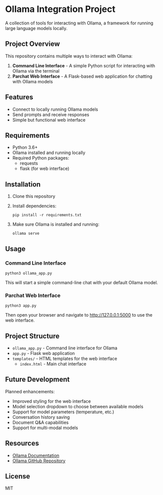 # Ollama Integration Project

A collection of tools for interacting with Ollama, a framework for running large language models locally.

## Project Overview

This repository contains multiple ways to interact with Ollama:

1. **Command Line Interface** - A simple Python script for interacting with Ollama via the terminal
2. **Parchat Web Interface** - A Flask-based web application for chatting with Ollama models

## Features

- Connect to locally running Ollama models
- Send prompts and receive responses
- Simple but functional web interface

## Requirements

- Python 3.6+
- Ollama installed and running locally
- Required Python packages:
  - requests
  - flask (for web interface)

## Installation

1. Clone this repository
2. Install dependencies:

   `pip install -r requirements.txt`

3. Make sure Ollama is installed and running:

    `ollama serve`

## Usage

### Command Line Interface 
`python3 ollama_app.py`

This will start a simple command-line chat with your default Ollama model.

### Parchat Web Interface

`python3 app.py`

Then open your browser and navigate to http://127.0.0.1:5000 to use the web interface.

## Project Structure

- `ollama_app.py` - Command line interface for Ollama
- `app.py` - Flask web application
- `templates/` - HTML templates for the web interface
  - `index.html` - Main chat interface

## Future Development

Planned enhancements:
- Improved styling for the web interface
- Model selection dropdown to choose between available models
- Support for model parameters (temperature, etc.)
- Conversation history saving
- Document Q&A capabilities
- Support for multi-modal models

## Resources

- [Ollama Documentation](https://ollama.ai/docs)
- [Ollama GitHub Repository](https://github.com/ollama/ollama)

## License

MIT



